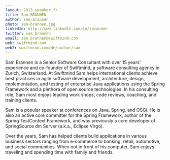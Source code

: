 ```yaml
---
layout: 2013_speaker_fr
title: Sam BRANNEN
author: sam-brannen
photo: sam-brannen.jpg
linkedIn: http://www.linkedin.com/in/sbrannen
twitter: sam_brannen
email: sam.brannen@swiftmind.com
web: swiftmind.com
web2: swiftmind.com/de/author/sam
---
```


Sam Brannen is a Senior Software Consultant with over 15 years' experience and co-founder of Swiftmind, a software consulting agency in Zurich, Switzerland. At Swiftmind Sam helps international clients achieve best practices in agile software development, architecture, design, implementation, and testing of enterprise Java applications using the Spring Framework and a plethora of open source technologies. In his consulting role, Sam most enjoys leading work shops, code reviews, coaching, and training clients.

Sam is a popular speaker at conferences on Java, Spring, and OSGi. He is also an active core committer for the Spring Framework, author of the Spring TestContext Framework, and was previously a core developer of SpringSource dm Server (a.k.a., Eclipse Virgo).

Over the years, Sam has helped clients build applications in various business sectors ranging from e-commerce to banking, retail, automotive, and social communities. When not in front of his computer, Sam enjoys traveling and spending time with family and friends.